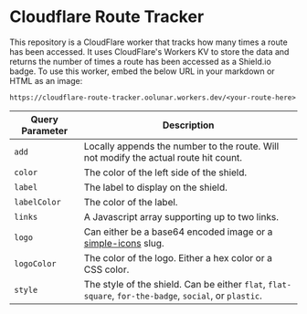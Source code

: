 # Cloudflare Route Tracker

This repository is a CloudFlare worker that tracks how many times a route has been accessed. It uses CloudFlare's Workers KV to store the data and returns the number of times a route has been accessed as a Shield.io badge. To use this worker, embed the below URL in your markdown or HTML as an image:

```
https://cloudflare-route-tracker.oolunar.workers.dev/<your-route-here>
```

| Query Parameter | Description |
|-----------------|-------------|
| `add`           | Locally appends the number to the route. Will not modify the actual route hit count. |
| `color`         | The color of the left side of the shield. |
| `label`         | The label to display on the shield. |
| `labelColor`    | The color of the label. |
| `links`         | A Javascript array supporting up to two links. |
| `logo`          | Can either be a base64 encoded image or a [simple-icons](https://simpleicons.org/) slug. |
| `logoColor`     | The color of the logo. Either a hex color or a CSS color. |
| `style`         | The style of the shield. Can be either `flat`, `flat-square`, `for-the-badge`, `social`, or `plastic`. |